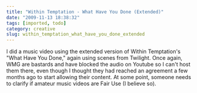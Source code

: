 ```yaml
---
title: "Within Temptation - What Have You Done (Extended)"
date: "2009-11-13 18:38:32"
tags: [imported, todo]
category: creative
slug: within_temptation_what_have_you_done_extended
---
```


I did a music video using the extended version of Within Temptation's "What Have You Done," again using scenes from Twilight. Once again, WMG are bastards and have blocked the audio on Youtube so I can't host them there, even though I thought they had reached an agreement a few months ago to start allowing their content. At some point, someone needs to clarify if amateur music videos are Fair Use (I believe so).
